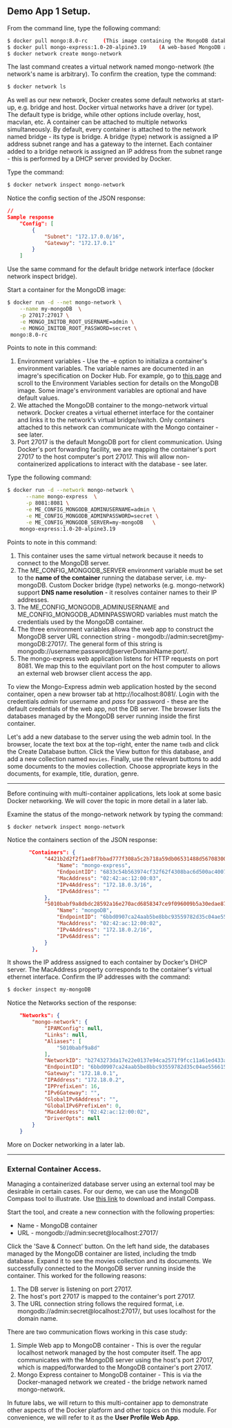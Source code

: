 ## Demo App 1 Setup.

From the command line, type the following command:
~~~bash
$ docker pull mongo:8.0-rc     (This image containing the MongoDB database server)
$ docker pull mongo-express:1.0-20-alpine3.19    (A web-based MongoDB admin application)
$ docker network create mongo-network
~~~
The last command creates a virtual network named mongo-network (the network's name is arbitrary). To confirm the creation, type the command:
~~~bash
$ docker network ls
~~~
As well as our new network, Docker creates some default networks at start-up, e.g. bridge and host. Docker virtual networks have a driver (or type). The default type is bridge,  while other options include overlay, host, macvlan, etc. A container can be attached to multiple networks simultaneously. By default, every container is attached to the network named bridge - its type is bridge. A bridge (type) network is assigned a IP address subnet range and has a gateway to the internet. Each container added to a bridge network is assigned an IP address from the subnet range - this is performed by a DHCP server provided by Docker. 

Type the command:
~~~bash
$ docker network inspect mongo-network
~~~
Notice the config section of the JSON response:
~~~json
// 
Sample response
    "Config": [
        {
            "Subnet": "172.17.0.0/16",
            "Gateway": "172.17.0.1"
        }
    ]
~~~
Use the same command for the default bridge network interface (docker network inspect bridge).

Start a container for the MongoDB image:
~~~bash
$ docker run -d --net mongo-network \
    --name my-mongoDB  \
    -p 27017:27017 \
    -e MONGO_INITDB_ROOT_USERNAME=admin \
    -e MONGO_INITDB_ROOT_PASSWORD=secret \
 mongo:8.0-rc
~~~
Points to note in this command:
1. Environment variables - Use the -e option to initializa a container's environment variables. The variable names are documented in an imagre's specification on Docker Hub. For example, go to [this page][mongov] and scroll to the Environment Variables section for details on the MongoDB image. Some image's environment variables are optional and have default values.
1. We attached the MongoDB container to the mongo-network virtual network. Docker creates a virtual ethernet interface for the container and links it to the network's virtual bridge/switch. Only containers attached to this network can communicate with the Mongo container - see later.
1. Port 27017 is the default MongoDB port for client communication. Using Docker's port forwarding facility, we are mapping the container's port 27017 to the host computer's port 27017. This will allow non-containerized applications to interact with the database - see later.

Type the following command:
~~~bash
$ docker run -d --network mongo-network \
      --name mongo-express  \
      -p 8081:8081 \
      -e ME_CONFIG_MONGODB_ADMINUSERNAME=admin \
      -e ME_CONFIG_MONGODB_ADMINPASSWORD=secret \
      -e ME_CONFIG_MONGODB_SERVER=my-mongoDB   \
    mongo-express:1.0-20-alpine3.19
~~~

Points to note in this command:

1. This container uses the same virtual network because it needs to connect to the MongoDB server.
1. The ME_CONFIG_MONGODB_SERVER environment variable must be set to the __name of the container__ running the database server, i.e. my-mongoDB. Custom Docker bridge (type) networks (e.g. mongo-network) support __DNS name resolution__ - it resolves container names to their IP addresses. 
1. The ME_CONFIG_MONGODB_ADMINUSERNAME and ME_CONFIG_MONGODB_ADMINPASSWORD variables must match the credentials used by the MongoDB container. 
1. The three environment variables allowa the web app to construct the MongoDB server URL connection string - mongodb://admin:secret@my-mongoDB:27017/. The general form of this string is mongodb://username:password@serverDomainName:port/.
1. The mongo-express web application listens for HTTP requests on port 8081. We map this to the equivilant port on the host computer to allows an external web browser client access the app.

To view the Mongo-Express admin web application hosted by the second container, open a new browser tab at http://localhost:8081/. Login with the credentials *admin* for username and *pass* for password - these are the default credentials of the web app, not the DB server. The browser lists the databases managed by the MongoDB server running inside the first container. 

Let's add a new database to the server using the web admin tool. In the browser, locate the text box at the top-right, enter the name `tmdb` and click the Create Database button. Click the View button for this database, and add a new collection named `movies`. Finally, use the relevant buttons to add some documents to the movies collection. Choose appropriate keys in the documents, for example, title, duration, genre. 

------------------------------------

Before continuing with multi-container applications, lets look at some basic Docker networking. We will cover the topic in more detail in a later lab.

Examine the status of the mongo-network network by typing the command:
~~~bash
$ docker network inspect mongo-network
~~~
Notice the containers section of the JSON response:
~~~json
       "Containers": {
            "4421b2d2f2f1ae8f7bbad777f308a5c2b718a59db06531488d567083004a5ea5": {
                "Name": "mongo-express",
                "EndpointID": "6833c54b563974cf32f62f4308bac6d500ac40078cd4425384a3b5834a8c8d86",
                "MacAddress": "02:42:ac:12:00:03",
                "IPv4Address": "172.18.0.3/16",
                "IPv6Address": ""
            },
            "5010babf9a8dbdc28592a16e270acd6858347ce9f096009b5a30edae87bbc8a4": {
                "Name": "mongoDB",
                "EndpointID": "6bbd0907ca24aab5be8bbc93559782d35c04ae5566155d0116e4edd569061cd6",
                "MacAddress": "02:42:ac:12:00:02",
                "IPv4Address": "172.18.0.2/16",
                "IPv6Address": ""
            }
        },
~~~
It shows the IP address assigned to each container by Docker's DHCP server. The MacAddress property corresponds to the container's virtual ethernet interface. Confirm the IP addresses with the command:
~~~bash
$ docker inspect my-mongoDB
~~~
Notice the Networks section of the response:
~~~json
    "Networks": {
        "mongo-network": {
            "IPAMConfig": null,
            "Links": null,
            "Aliases": [
                "5010babf9a8d"
            ],
            "NetworkID": "b2743273da17e22e0137e94ca2571f9fcc11a61ed433a1714c734071fbe585d7",
            "EndpointID": "6bbd0907ca24aab5be8bbc93559782d35c04ae5566155d0116e4edd569061cd6",
            "Gateway": "172.18.0.1",
            "IPAddress": "172.18.0.2",
            "IPPrefixLen": 16,
            "IPv6Gateway": "",
            "GlobalIPv6Address": "",
            "GlobalIPv6PrefixLen": 0,
            "MacAddress": "02:42:ac:12:00:02",
            "DriverOpts": null
        }
    }
~~~
More on Docker networking in a later lab. 

------------------------------------------

### External Container Access.

Managing a containerized database server using an external tool may be desirable in certain cases. For our demo, we can use the MongoDB Compass tool to illustrate. Use [this link][compass] to download and install Compass. 

Start the tool, and create a new connection with the following properties:

+ Name - MongoDB container
+ URL - mongodb://admin:secret@localhost:27017/

Click the 'Save & Connect' button. On the left hand side, the databases managed by the MongoDB container are listed, including the tmdb database. Expand it to see the movies collection and its documents. We successfully connected to the MongoDB server running inside the container. This worked for the following reasons:
1. The DB server is listening on port 27017.
1. The host's port 27017 is mapped to the container's port 27017.
1. The URL connection string follows the required format, i.e. mongodb://admin:secret@localhost:27017/, but uses localhost for the domain name.

There are two communication flows working in this case study:

1. Simple Web app to MongoDB container - This is over the regular localhost network managed by the host computer itself. The app communicates with the MongoDB server using the host's port 27017, which is mapped/forwarded to the MongoDB container's port 27017. 
1. Mongo Express container to MongoDB container - This is via the Docker-managed network we created - the bridge network named mongo-network.

In future labs, we will return to this multi-container app to demonstrate other aspects of the Docker platform and other topics on this module. For convenience, we will refer to it as the __User Profile Web App__.


[mongov]: https://hub.docker.com/_/mongo
[compass]: https://www.mongodb.com/docs/compass/install/?operating-system=linux&package-type=.deb
